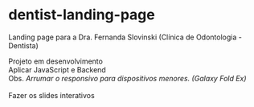 # dentist-landing-page
 
Landing page para a Dra. Fernanda Slovinski (Clínica de Odontologia - Dentista) <br>

Projeto em desenvolvimento <br> Aplicar JavaScript e Backend <br> Obs. *Arrumar o responsivo para dispositivos menores. (Galaxy Fold Ex)* 
<br><br>
Fazer os slides interativos
